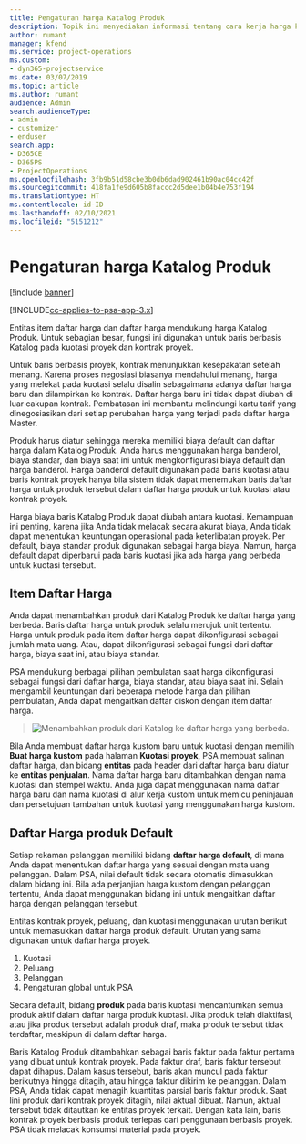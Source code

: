 ```yaml
---
title: Pengaturan harga Katalog Produk
description: Topik ini menyediakan informasi tentang cara kerja harga katalog produk di Dynamics 365 Project Service Automation (PSA).
author: rumant
manager: kfend
ms.service: project-operations
ms.custom:
- dyn365-projectservice
ms.date: 03/07/2019
ms.topic: article
ms.author: rumant
audience: Admin
search.audienceType:
- admin
- customizer
- enduser
search.app:
- D365CE
- D365PS
- ProjectOperations
ms.openlocfilehash: 3fb9b51d58cbe3b0db6dad902461b90ac04cc42f
ms.sourcegitcommit: 418fa1fe9d605b8faccc2d5dee1b04b4e753f194
ms.translationtype: HT
ms.contentlocale: id-ID
ms.lasthandoff: 02/10/2021
ms.locfileid: "5151212"
---
```

# <a name="product-catalog-pricing"></a>Pengaturan harga Katalog Produk 

[!include [banner](../includes/psa-now-project-operations.md)]

[!INCLUDE[cc-applies-to-psa-app-3.x](../includes/cc-applies-to-psa-app-3x.md)]


Entitas item daftar harga dan daftar harga mendukung harga Katalog Produk. Untuk sebagian besar, fungsi ini digunakan untuk baris berbasis Katalog pada kuotasi proyek dan kontrak proyek.

Untuk baris berbasis proyek, kontrak menunjukkan kesepakatan setelah menang. Karena proses negosiasi biasanya mendahului menang, harga yang melekat pada kuotasi selalu disalin sebagaimana adanya daftar harga baru dan dilampirkan ke kontrak. Daftar harga baru ini tidak dapat diubah di luar cakupan kontrak. Pembatasan ini membantu melindungi kartu tarif yang dinegosiasikan dari setiap perubahan harga yang terjadi pada daftar harga Master.

Produk harus diatur sehingga mereka memiliki biaya default dan daftar harga dalam Katalog Produk. Anda harus menggunakan harga banderol, biaya standar, dan biaya saat ini untuk mengkonfigurasi biaya default dan harga banderol. Harga banderol default digunakan pada baris kuotasi atau baris kontrak proyek hanya bila sistem tidak dapat menemukan baris daftar harga untuk produk tersebut dalam daftar harga produk untuk kuotasi atau kontrak proyek.

Harga biaya baris Katalog Produk dapat diubah antara kuotasi. Kemampuan ini penting, karena jika Anda tidak melacak secara akurat biaya, Anda tidak dapat menentukan keuntungan operasional pada keterlibatan proyek. Per default, biaya standar produk digunakan sebagai harga biaya. Namun, harga default dapat diperbarui pada baris kuotasi jika ada harga yang berbeda untuk kuotasi tersebut.

## <a name="price-list-items"></a>Item Daftar Harga

Anda dapat menambahkan produk dari Katalog Produk ke daftar harga yang berbeda. Baris daftar harga untuk produk selalu merujuk unit tertentu. Harga untuk produk pada item daftar harga dapat dikonfigurasi sebagai jumlah mata uang. Atau, dapat dikonfigurasi sebagai fungsi dari daftar harga, biaya saat ini, atau biaya standar.

PSA mendukung berbagai pilihan pembulatan saat harga dikonfigurasi sebagai fungsi dari daftar harga, biaya standar, atau biaya saat ini. Selain mengambil keuntungan dari beberapa metode harga dan pilihan pembulatan, Anda dapat mengaitkan daftar diskon dengan item daftar harga. 

> ![Menambahkan produk dari Katalog ke daftar harga yang berbeda.](media/basic-guide-16.png)

Bila Anda membuat daftar harga kustom baru untuk kuotasi dengan memilih **Buat harga kustom** pada halaman **Kuotasi proyek**, PSA membuat salinan daftar harga, dan bidang **entitas** pada header dari daftar harga baru diatur ke **entitas penjualan**. Nama daftar harga baru ditambahkan dengan nama kuotasi dan stempel waktu. Anda juga dapat menggunakan nama daftar harga baru dan nama kuotasi di alur kerja kustom untuk memicu peninjauan dan persetujuan tambahan untuk kuotasi yang menggunakan harga kustom.

 
## <a name="default-product-price-list"></a>Daftar Harga produk Default
Setiap rekaman pelanggan memiliki bidang **daftar harga default**, di mana Anda dapat menentukan daftar harga yang sesuai dengan mata uang pelanggan. Dalam PSA, nilai default tidak secara otomatis dimasukkan dalam bidang ini. Bila ada perjanjian harga kustom dengan pelanggan tertentu, Anda dapat menggunakan bidang ini untuk mengaitkan daftar harga dengan pelanggan tersebut.

Entitas kontrak proyek, peluang, dan kuotasi menggunakan urutan berikut untuk memasukkan daftar harga produk default. Urutan yang sama digunakan untuk daftar harga proyek.

1.  Kuotasi
2.  Peluang
3.  Pelanggan
4.  Pengaturan global untuk PSA

Secara default, bidang **produk** pada baris kuotasi mencantumkan semua produk aktif dalam daftar harga produk kuotasi. Jika produk telah diaktifasi, atau jika produk tersebut adalah produk draf, maka produk tersebut tidak terdaftar, meskipun di dalam daftar harga. 

Baris Katalog Produk ditambahkan sebagai baris faktur pada faktur pertama yang dibuat untuk kontrak proyek. Pada faktur draf, baris faktur tersebut dapat dihapus. Dalam kasus tersebut, baris akan muncul pada faktur berikutnya hingga ditagih, atau hingga faktur dikirim ke pelanggan. Dalam PSA, Anda tidak dapat menagih kuantitas parsial baris faktur produk. Saat lini produk dari kontrak proyek ditagih, nilai aktual dibuat. Namun, aktual tersebut tidak ditautkan ke entitas proyek terkait. Dengan kata lain, baris kontrak proyek berbasis produk terlepas dari penggunaan berbasis proyek. PSA tidak melacak konsumsi material pada proyek.
